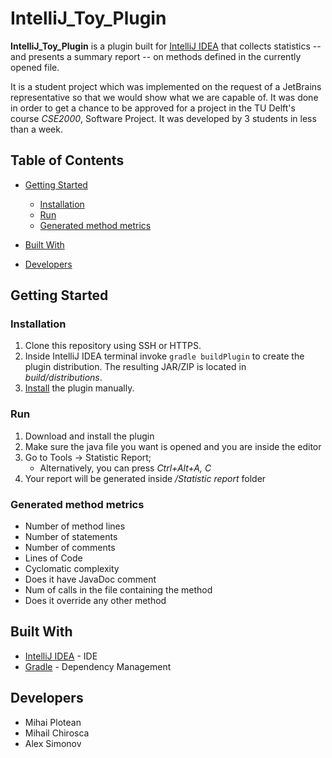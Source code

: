 # IntelliJ_Toy_Plugin

**IntelliJ_Toy_Plugin** is a plugin built for [IntelliJ IDEA](https://www.jetbrains.com/idea/) that collects statistics -- and presents a summary report -- on methods defined in the currently opened file.

It is a student project which was implemented on the request of a JetBrains representative so that we would show what we are capable of. It was done in order to get a chance to be approved for a project in the TU Delft's course *CSE2000*, Software Project. It was developed by 3 students in less than a week.

## Table of Contents

- [Getting Started](#getting-started)
  - [Installation](#installation)
  - [Run](#run)
  - [Generated method metrics](#generated-method-metrics)

- [Built With](#built-with)

- [Developers](#developers)


## Getting Started

### Installation

1) Clone this repository using SSH or HTTPS.
2) Inside IntelliJ IDEA terminal invoke `gradle buildPlugin` to create the plugin distribution.
The resulting JAR/ZIP is located in *build/distributions*.
3) [Install](https://www.jetbrains.com/help/idea/managing-plugins.html#installing-plugins-from-disk) the plugin manually.


### Run

1) Download and install the plugin
2) Make sure the java file you want is opened and you are inside the editor
3) Go to Tools -> Statistic Report;
    - Alternatively, you can press *Ctrl+Alt+A, C*
4) Your report will be generated inside */Statistic report* folder


### Generated method metrics

  - Number of method lines
  - Number of statements
  - Number of comments
  - Lines of Code
  - Cyclomatic complexity
  - Does it have JavaDoc comment
  - Num of calls in the file containing the method
  - Does it override any other method


## Built With
- [IntelliJ IDEA](https://www.jetbrains.com/idea/) - IDE
- [Gradle](http://gradle.org) - Dependency Management


## Developers

* Mihai Plotean
* Mihail Chirosca
* Alex Simonov
